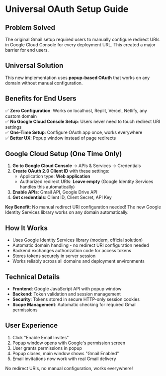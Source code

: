 # Universal OAuth Setup Guide

## Problem Solved

The original Gmail setup required users to manually configure redirect URIs in Google Cloud Console for every deployment URL. This created a major barrier for end users.

## Universal Solution

This new implementation uses **popup-based OAuth** that works on any domain without manual configuration.

## Benefits for End Users

✅ **Zero Configuration**: Works on localhost, Replit, Vercel, Netlify, any custom domain  
✅ **No Google Cloud Console Setup**: Users never need to touch redirect URI settings  
✅ **One-Time Setup**: Configure OAuth app once, works everywhere  
✅ **Better UX**: Popup window instead of page redirects  

## Google Cloud Setup (One Time Only)

1. **Go to Google Cloud Console** → APIs & Services → Credentials
2. **Create OAuth 2.0 Client ID** with these settings:
   - Application type: **Web application**  
   - Authorized redirect URIs: **Leave empty** (Google Identity Services handles this automatically)
3. **Enable APIs**: Gmail API, Google Drive API
4. **Get credentials**: Client ID, Client Secret, API Key

**Key Benefit**: No manual redirect URI configuration needed! The new Google Identity Services library works on any domain automatically.

## How It Works

- Uses Google Identity Services library (modern, official solution)
- Automatic domain handling - no redirect URI configuration needed
- Backend exchanges authorization code for access tokens  
- Stores tokens securely in server session
- Works reliably across all domains and deployment environments

## Technical Details

- **Frontend**: Google JavaScript API with popup window
- **Backend**: Token validation and session management  
- **Security**: Tokens stored in secure HTTP-only session cookies
- **Scope Management**: Automatic checking for required Gmail permissions

## User Experience

1. Click "Enable Email Invites"
2. Popup window opens with Google's permission screen
3. User grants permissions in popup
4. Popup closes, main window shows "Gmail Enabled"
5. Email invitations now work with real Gmail delivery

No redirect URIs, no manual configuration, works everywhere!